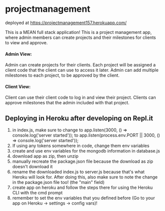 # projectmanagement

deployed at https://projectmanagement157.herokuapp.com/

This is a MEAN full stack application! This is a project management app, where admin members can create projects and their milestones 
for clients to view and approve.

#### Admin View: 

Admin can create projects for their clients. Each project will be assigned a client code that the client can use to access it later.
Admin can add multiple milestones to each project, to be approved by the client.

#### Client View:
Client can use their client code to log in and view their project. Clients can approve milestones that the admin included with 
that project.


## Deploying in Heroku after developing on Repl.it

1. in index.js, make sure to change to app.listen(3000, () => console.log('server started'));
to app.listen(process.env.PORT || 3000, () => console.log('server started')); 
2. If using any tokens somewhere in code, change them env variables
3. create and use env variables for the mongodb information in database.js
4. download app as zip, then unzip
5. manually recreate the package.json file because the download as zip doesn't download it
6. rename the downloaded index.js to server.js because that's what Heroku will look for. After doing this, 
also make sure to note the change in the package.json file too! (the "main" field) 
7. create app on heroku and follow the steps there for using the Heroku CLI with the cmd prompt
8. remember to set the env variables that you defined before (Go to your app on Heroku -> settings -> config vars)!

